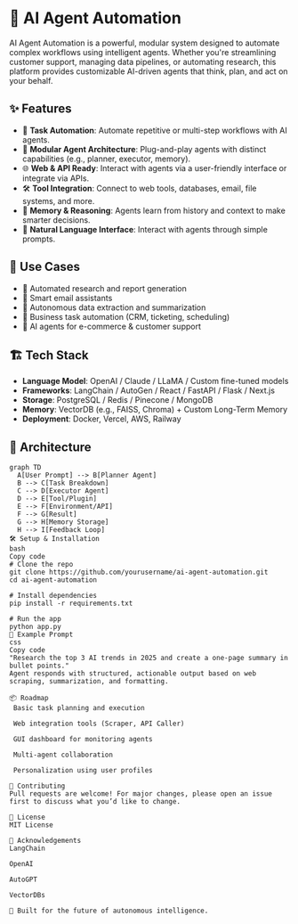 # 🤖 AI Agent Automation

AI Agent Automation is a powerful, modular system designed to automate complex workflows using intelligent agents. Whether you're streamlining customer support, managing data pipelines, or automating research, this platform provides customizable AI-driven agents that think, plan, and act on your behalf.

## ✨ Features

- 🔁 **Task Automation**: Automate repetitive or multi-step workflows with AI agents.
- 🧠 **Modular Agent Architecture**: Plug-and-play agents with distinct capabilities (e.g., planner, executor, memory).
- 🌐 **Web & API Ready**: Interact with agents via a user-friendly interface or integrate via APIs.
- 🛠️ **Tool Integration**: Connect to web tools, databases, email, file systems, and more.
- 🧾 **Memory & Reasoning**: Agents learn from history and context to make smarter decisions.
- 💬 **Natural Language Interface**: Interact with agents through simple prompts.

## 🚀 Use Cases

- 📝 Automated research and report generation  
- 📧 Smart email assistants  
- 🔎 Autonomous data extraction and summarization  
- 💼 Business task automation (CRM, ticketing, scheduling)  
- 🛒 AI agents for e-commerce & customer support  

## 🏗️ Tech Stack

- **Language Model**: OpenAI / Claude / LLaMA / Custom fine-tuned models
- **Frameworks**: LangChain / AutoGen / React / FastAPI / Flask / Next.js
- **Storage**: PostgreSQL / Redis / Pinecone / MongoDB
- **Memory**: VectorDB (e.g., FAISS, Chroma) + Custom Long-Term Memory
- **Deployment**: Docker, Vercel, AWS, Railway

## 🧩 Architecture

```mermaid
graph TD
  A[User Prompt] --> B[Planner Agent]
  B --> C[Task Breakdown]
  C --> D[Executor Agent]
  D --> E[Tool/Plugin]
  E --> F[Environment/API]
  F --> G[Result]
  G --> H[Memory Storage]
  H --> I[Feedback Loop]
🛠️ Setup & Installation
bash
Copy code
# Clone the repo
git clone https://github.com/yourusername/ai-agent-automation.git
cd ai-agent-automation

# Install dependencies
pip install -r requirements.txt

# Run the app
python app.py
🧪 Example Prompt
css
Copy code
"Research the top 3 AI trends in 2025 and create a one-page summary in bullet points."
Agent responds with structured, actionable output based on web scraping, summarization, and formatting.

📦 Roadmap
 Basic task planning and execution

 Web integration tools (Scraper, API Caller)

 GUI dashboard for monitoring agents

 Multi-agent collaboration

 Personalization using user profiles

🤝 Contributing
Pull requests are welcome! For major changes, please open an issue first to discuss what you’d like to change.

📄 License
MIT License

🙌 Acknowledgements
LangChain

OpenAI

AutoGPT

VectorDBs

🧠 Built for the future of autonomous intelligence.
